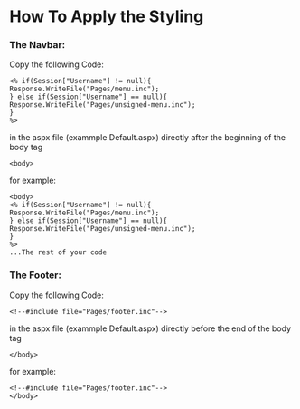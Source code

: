 # How To Apply the Styling


### The Navbar:

Copy the following Code:

```
<% if(Session["Username"] != null){ 
Response.WriteFile("Pages/menu.inc");
} else if(Session["Username"] == null){
Response.WriteFile("Pages/unsigned-menu.inc");
}
%>

```

in the aspx file (exammple Default.aspx) directly after the beginning of the body tag

```
<body>
```

for example:

```
<body>
<% if(Session["Username"] != null){ 
Response.WriteFile("Pages/menu.inc");
} else if(Session["Username"] == null){
Response.WriteFile("Pages/unsigned-menu.inc");
}
%>
...The rest of your code
```

### The Footer:
Copy the following Code:

```
<!--#include file="Pages/footer.inc"-->
```

in the aspx file (exammple Default.aspx) directly before the end of the body tag

```
</body>
```

for example:

```
<!--#include file="Pages/footer.inc"-->
</body>
```